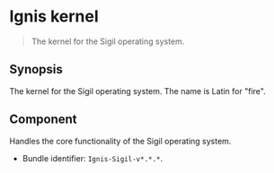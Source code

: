 # Ignis kernel
> The kernel for the Sigil operating system.

## Synopsis
The kernel for the Sigil operating system.
The name is Latin for "fire".

## Component
Handles the core functionality of the Sigil operating system.
* Bundle identifier: `Ignis-Sigil-v*.*.*`.